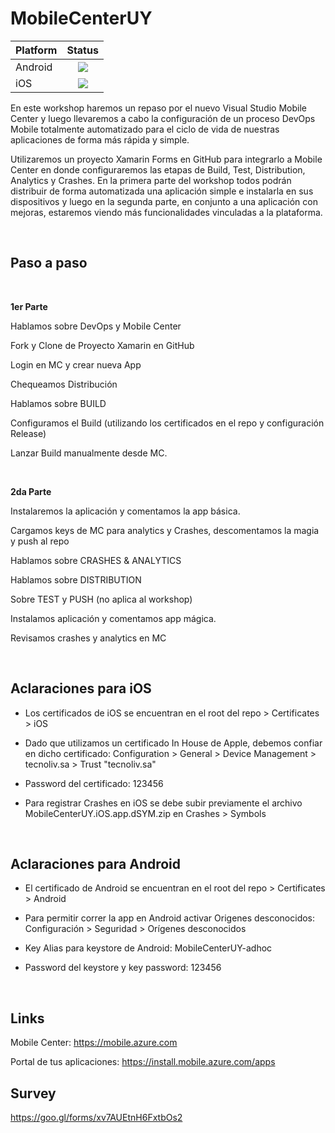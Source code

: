 # MobileCenterUY


|Platform|Status|
| ------------------- | :-----------: |
|Android|![](https://build.mobile.azure.com/v0.1/apps/dcf38054-7dd9-43a5-a2fd-5a53360e1f12/branches/feature%2FiOSUpload/badge)|
|iOS|![](https://build.mobile.azure.com/v0.1/apps/3ef7e7d3-f86c-4bd9-bd5a-dec16e2ce425/branches/feature%2FiOSUpload/badge)|

En este workshop haremos un repaso por el nuevo Visual Studio Mobile Center y luego llevaremos a cabo la configuración de un proceso DevOps Mobile totalmente automatizado para el ciclo de vida de nuestras aplicaciones de forma más rápida y simple. 

Utilizaremos un proyecto Xamarin Forms en GitHub para integrarlo a Mobile Center en donde configuraremos las etapas de Build, Test, Distribution, Analytics y Crashes. 
En la primera parte del workshop todos podrán distribuir de forma automatizada una aplicación simple e instalarla en sus dispositivos y luego en la segunda parte, en conjunto a una aplicación con mejoras, estaremos viendo más funcionalidades vinculadas a la plataforma. 

<br/>

## Paso a paso

<br/>

**1er Parte**

Hablamos sobre DevOps y Mobile Center

Fork y Clone de Proyecto Xamarin en GitHub

Login en MC y crear nueva App

Chequeamos Distribución

Hablamos sobre BUILD

Configuramos el Build (utilizando los certificados en el repo y configuración Release)

Lanzar Build manualmente desde MC.

<br/>

**2da Parte**

Instalaremos la aplicación y comentamos la app básica.

Cargamos keys de MC para analytics y Crashes, descomentamos la magia y push al repo

Hablamos sobre CRASHES & ANALYTICS

Hablamos sobre DISTRIBUTION

Sobre TEST y PUSH (no aplica al workshop)

Instalamos aplicación y comentamos app mágica.

Revisamos crashes y analytics en MC


<br/>

## Aclaraciones para iOS

-  Los certificados de iOS se encuentran en el root del repo > Certificates > iOS

-  Dado que utilizamos un certificado In House de Apple, debemos confiar en dicho certificado: Configuration > General > Device Management > tecnoliv.sa > Trust "tecnoliv.sa"

-  Password del certificado: 123456

-  Para registrar Crashes en iOS se debe subir previamente el archivo MobileCenterUY.iOS.app.dSYM.zip en Crashes > Symbols

<br/>


## Aclaraciones para Android

-  El certificado de Android se encuentran en el root del repo > Certificates > Android

-  Para permitir correr la app en Android activar Origenes desconocidos: Configuración > Seguridad > Orígenes desconocidos

-  Key Alias para keystore de Android: MobileCenterUY-adhoc

-  Password del keystore y key password: 123456

<br/>

## Links

Mobile Center: https://mobile.azure.com

Portal de tus aplicaciones: https://install.mobile.azure.com/apps


## Survey

https://goo.gl/forms/xv7AUEtnH6FxtbOs2
